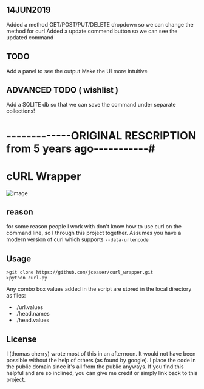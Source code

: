 ## 14JUN2019 ##
Added a method GET/POST/PUT/DELETE dropdown so we can change the method for curl 
Added a update commend button so we can see the updated command

## TODO ##
Add a panel to see the output
Make the UI more intuitive

## ADVANCED TODO ( wishlist ) ##
Add a SQLITE db so that we can save the command under separate collections! 

# -------------ORIGINAL RESCRIPTION from 5 years ago-----------#
# cURL Wrapper #

![image](doc/images/screen_shot.png)

## reason ##
for some reason people I work with don't know how to use curl on the command line, so I through this project together. Assumes you have a modern version of curl which supports `--data-urlencode`

## Usage ##
    >git clone https://github.com/jceaser/curl_wrapper.git
    >python curl.py
    
Any combo box values added in the script are stored in the local directory as files:

* ./url.values
* ./head.names
* ./head.values

## License ##
I (thomas cherry) wrote most of this in an afternoon. It would not have been possible without the help of others (as found by google). I place the code in the public domain since it's all from the public anyways. If you find this helpful and are so inclined, you can give me credit or simply link back to this project.
